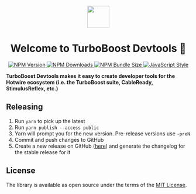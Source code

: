 <p align="center">
  <picture>
    <source media="(prefers-color-scheme: dark)" srcset="https://ik.imagekit.io/hopsoft/turbo-boost-logo-dark-bg_o_f0bVskz.webp?ik-sdk-version=javascript-1.4.3&updatedAt=1671722004391">
    <img height="60" src="https://ik.imagekit.io/hopsoft/turbo-boost-logo_zHiiimlvT.webp?ik-sdk-version=javascript-1.4.3&updatedAt=1671722004342" />
  </picture>

  <h1 align="center">
    Welcome to TurboBoost Devtools 👋
  </h1>

  <p align="center">
    <a href="https://www.npmjs.com/package/@turbo-boost/devtools">
      <img alt="NPM Version" src="https://img.shields.io/npm/v/@turbo-boost/devtools?color=168AFE&logo=npm">
    </a>
    <a href="https://www.npmjs.com/package/@turbo-boost/devtools">
      <img alt="NPM Downloads" src="https://img.shields.io/npm/dm/@turbo-boost/devtools?color=168AFE&logo=npm">
    </a>
    <a href="https://bundlephobia.com/package/@turbo-boost/devtools@">
      <img alt="NPM Bundle Size" src="https://img.shields.io/bundlephobia/minzip/@turbo-boost/devtools?label=bundle%20size&logo=npm&color=47d299">
    </a>
    <a href="https://github.com/sheerun/prettier-standard">
      <img alt="JavaScript Style" src="https://img.shields.io/badge/style-prettier--standard-168AFE?logo=javascript&logoColor=f4e137" />
    </a>
  </p>
</p>

**TurboBoost Devtools makes it easy to create developer tools for the Hotwire ecosystem (i.e. the TurboBoost suite, CableReady, StimulusReflex, etc.)**

## Releasing

1. Run `yarn` to pick up the latest
1. Run `yarn publish --access public`
1. Yarn will prompt you for the new version. Pre-release versions use `-preN`
1. Commit and push changes to GitHub
1. Create a new release on GitHub ([here](https://github.com/hopsoft/turbo_boost-devtools/releases)) and generate the changelog for the stable release for it

## License

The library is available as open source under the terms of the [MIT License](https://opensource.org/licenses/MIT).
